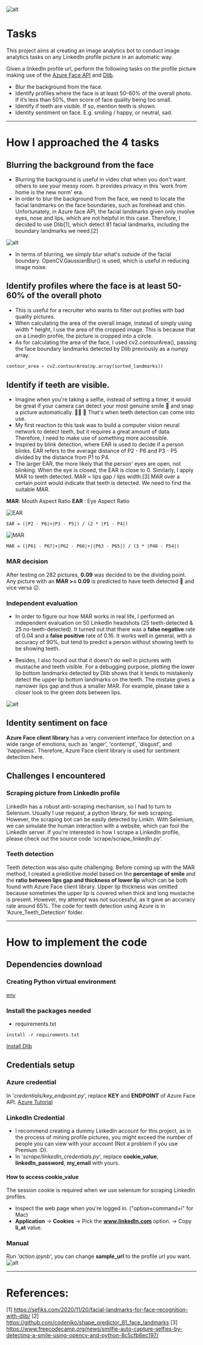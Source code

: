 ![alt](screenshots/my_LinkedIn.png)
# Tasks
This project aims at creating an image analytics bot to conduct image analytics tasks on any LinkedIn profile picture in an automatic way. 

Given a linkedIn profile url, perform the following tasks on the profile picture making use of the [Azure Face API](https://azure.microsoft.com/en-us/services/cognitive-services/face/#demo) and [Dlib](http://dlib.net/python/index.html).
- Blur the background from the face.
- Identify profiles where the face is at least 50-60% of the overall photo. If it’s less than 50%, then score of face quality being too small.
- Identify if teeth are visible. If so, mention teeth is shown.
- Identity sentiment on face. E.g. smiling / happy, or neutral, sad.

--------------------------------------------------------------------------------------------

# How I approached the 4 tasks
## Blurring the background from the face
- Blurring the background is useful in video chat when you don't want others to see your messy room. It provides privacy in this 'work from home is the new norm' era. 
- In order to blur the background from the face, we need to locate the facial landmarks on the face boundaries, such as forehead and chin. Unfortunately, in Azure face API, the facial landmarks given only involve eyes, nose and lips, which are not helpful in this case. Therefore, I decided to use Dlib[1], which detect 81 facial landmarks, including the boundary landmarks we need.[2] 

![alt](screenshots/81_facial_landmarks.jpg)

- In terms of blurring, we simply blur what's outside of the facial boundary. OpenCV.GaussianBlur() is used, which is useful in reducing image noise.

## Identify profiles where the face is at least 50-60% of the overall photo
- This is useful for a recruiter who wants to filter out profiles with bad quality pictures. 
- When calculating the area of the overall image, instead of simply using width * height, I use the area of the cropped image. This is because that on a LinedIn profile, the picture is cropped into a circle.
- As for calculating the area of the face, I used cv2.contourArea(), passing the face boundary landmarks detected by Dlib previously as a numpy array.
```python
contour_area = cv2.contourArea(np.array(sorted_landmarks))
```

## Identify if teeth are visible.
- Imagine when you're taking a selfie, instead of setting a timer, it would be great if your camera can detect your most genuine smile 😬 and snap a picture automatically. 🤳🏼 📸   That's when teeth detection can come into use. 
- My first reaction to this task was to build a computer vision neural network to detect teeth, but it requires a great amount of data. Therefore, I need to make use of something more accessible. 
- Inspired by blink detection, where EAR is used to decide if a person blinks. EAR refers to the average distance of P2 - P6 and P3 - P5 divided by the distance from P1 to P4. 
- The larger EAR, the more likely that the person' eyes are open, not blinking. When the eye is closed, the EAR is close to 0. Similarly, I apply MAR to teeth detected. MAR = lips gap / lips width.[3] MAR over a certain point would indicate that teeth is detected. We need to find the suitable MAR. 

**MAR**: Mouth Aspect Ratio
**EAR** : Eye Aspect Ratio

![EAR](screenshots/EAR.jpg)
```shell
EAR = (|P2 - P6|+|P3 - P5|) / (2 * |P1 - P4|)
```


![MAR](screenshots/MAR.png)
```shell
MAR = (|P61 - P67|+|P62 - P66|+||P63 - P65|) / (3 * |P48 - P54|)
```
### MAR decision
After testing on 282 pictures, **0.09** was decided to be the dividing point. Any picture with an **MAR >= 0.09** is predicted to have teeth detected 😬 and vice versa 😐.

### Independent evaluation
- In order to figure our how MAR works in real life, I performed an independent evaluation on 50 LinkedIn headshots (25 teeth-detected & 25 no-teeth-detected). It turned out that there was a **false negative** rate of 0.04 and a **false positive** rate of 0.16. It works well in general, with a accuracy of 90%, but tend to predict a person without showing teeth to be showing teeth.

- Besides, I also found out that it doesn't do well in pictures with mustache and teeth visible. For a debugging purpose, plotting the lower lip bottom landmarks detected by Dlib shows that it tends to mistakenly detect the upper lip bottom landmarks on the teeth. The mistake gives a narrower lips gap and thus a smaller MAR.
For example, please take a closer look to the green dots between lips.

![alt](screenshots/mustache_example.png)


## Identity sentiment on face
**Azure Face client library** has a very convenient interface for detection on a wide range of emotions, such as 'anger', 'contempt', 'disgust', and 'happiness'. Therefore, Azure Face client library is used for sentiment detection here.

## Challenges I encountered
### Scraping picture from LinkedIn profile
LinkedIn has a robust anti-scraping mechanism, so I had to turn to Selenium. Usually I use request, a python library, for web scraping. However, the scraping bot can be easily detected by LinkIn. With Selenium, we can simulate the human interaction with a website, which can fool the LinkedIn server. If you're interested in how I scrape a LinkedIn profile, please check out the source code 'scrape/scrape_linkedIn.py'.

### Teeth detection
Teeth detection was also quite challenging. Before coming up with the MAR method, I created a predictive model based on the **percentage of smile** and the **ratio between lips gap and thickness of lower lip** which can be both found with Azure Face client library. Upper lip thickness was omitted because sometimes the upper lip is covered when thick and long mustache is present. However, my attempt was not successful, as it gave an accuracy rate around 65%. The code for teeth detection using Azure is in 'Azure_Teeth_Detection' folder.

----------------------------------------------------------------------------------------

# How to implement the code
## Dependencies download
### Creating Python virtual environment
[env](https://docs.python.org/3/library/venv.html)
### Install the packages needed
- requirements.txt
```shell
install -r requirements.txt
```
[Install Dlib](https://www.pyimagesearch.com/2017/03/27/how-to-install-dlib/)

## Credentials setup
### Azure credential
In '*credentials/key_endpoint.py*', replace **KEY** and **ENDPOINT** of Azure Face API.
[Azure Tutorial](https://docs.microsoft.com/en-au/azure/cognitive-services/face/quickstarts/client-libraries?tabs=visual-studio&pivots=programming-language-python)
### LinkedIn Credential
- I recommend creating a dummy LinkedIn account for this project, as in the process of mining profile pictures, you might exceed the number of people you can view with your account (Not a problem if you use Premium :D).
- In '*scrape/linkedIn_credentials.py*', replace **cookie_value**, **linkedIn_password**, **my_email** with yours.
#### How to access cookie_value
The session cookie is required when we use selenium for scraping LinkedIn profiles.
- Inspect the web page when you're logged in. ("option+command+i" for Mac)
- **Application** -> **Cookies** -> Pick the **www.linkedIn.com** option. -> Copy **li_at** value.

### Manual
Run *'action.ipynb'*, you can change **sample_url** to the profile url you want.
![alt](screenshots/change_profile_url.png)

-------------------------------------------------------------------------------------------------

# References:
[1] https://sefiks.com/2020/11/20/facial-landmarks-for-face-recognition-with-dlib/
[2] https://github.com/codeniko/shape_predictor_81_face_landmarks
[3] https://www.freecodecamp.org/news/smilfie-auto-capture-selfies-by-detecting-a-smile-using-opencv-and-python-8c5cfb6ec197/
